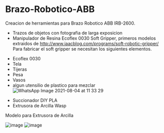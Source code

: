 # Brazo-Robotico-ABB
Creacion de herramientas para Brazo Robotico ABB IRB-2600.



- Trazos de objetos con fotografia de larga exposicion
- Manipulador de Resina Ecoflex 0030
Soft Gripper, primeros modelos extraidos de http://www.iaacblog.com/programs/soft-robotic-gripper/
Para fabricar el soft gripper se necesitan los siguientes elementos.
 * Ecoflex 0030
 * Tela 
 * Tijeras
 * Pesa
 * Vasos 
 * algun utensilio de plastico para mezclar
 ![WhatsApp Image 2021-08-04 at 11 33 29](https://user-images.githubusercontent.com/81983482/128215815-1b8496ca-f916-4e07-a53a-9614cb3530d3.jpeg)

- Succionador DIY PLA
- Extrusora de Arcilla Wasp

Modelo para Extrusora de Arcilla

![image](https://user-images.githubusercontent.com/81983482/128208069-fc9b127f-3ea3-46a4-a627-532d582274cc.png)
![image](https://user-images.githubusercontent.com/81983482/128208103-60f9b890-3016-4fb7-990f-1b8432a8add1.png)

